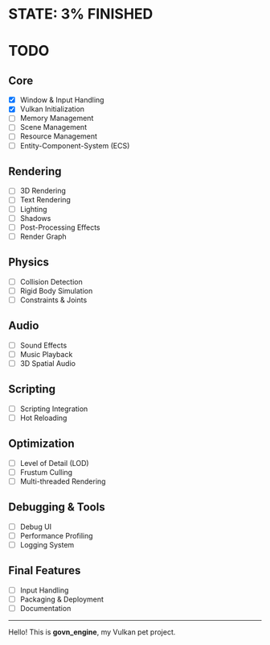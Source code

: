 # STATE: 3% FINISHED

# TODO
## Core
- [x] Window & Input Handling
- [x] Vulkan Initialization
- [ ] Memory Management
- [ ] Scene Management
- [ ] Resource Management
- [ ] Entity-Component-System (ECS)

## Rendering
- [ ] 3D Rendering
- [ ] Text Rendering
- [ ] Lighting
- [ ] Shadows
- [ ] Post-Processing Effects
- [ ] Render Graph

## Physics
- [ ] Collision Detection
- [ ] Rigid Body Simulation
- [ ] Constraints & Joints

## Audio
- [ ] Sound Effects
- [ ] Music Playback
- [ ] 3D Spatial Audio

## Scripting
- [ ] Scripting Integration
- [ ] Hot Reloading

## Optimization
- [ ] Level of Detail (LOD)
- [ ] Frustum Culling
- [ ] Multi-threaded Rendering

## Debugging & Tools
- [ ] Debug UI
- [ ] Performance Profiling
- [ ] Logging System

## Final Features
- [ ] Input Handling
- [ ] Packaging & Deployment
- [ ] Documentation

---

Hello! This is **govn_engine**, my Vulkan pet project.
